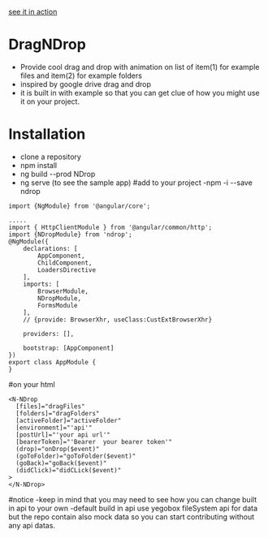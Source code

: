 [see it in action ](https://drive.google.com/file/d/1ZSIZOevWuzOFyJ0ngSuAr5lJ-oGtaulC/view)
# DragNDrop
- Provide cool drag and drop with animation on list of item(1) for example files and item(2) for example folders
- inspired by google drive drag and drop
- it is built in with example so that you can get clue of how you might use it on your project.
# Installation
- clone a repository
- npm install
- ng build --prod NDrop
- ng serve (to see the sample app)
#add to your project
-npm -i --save ndrop
```import {BrowserModule} from '@angular/platform-browser';
import {NgModule} from '@angular/core';

.....
import { HttpClientModule } from '@angular/common/http';
import {NDropModule} from 'ndrop';
@NgModule({
    declarations: [
        AppComponent,
        ChildComponent,
        LoadersDirective
    ],
    imports: [
        BrowserModule,
        NDropModule,
        FormsModule
    ],
    // {provide: BrowserXhr, useClass:CustExtBrowserXhr}
    
    providers: [],

    bootstrap: [AppComponent]
})
export class AppModule {
}
```
#on your html
```
<N-NDrop
  [files]="dragFiles"
  [folders]="dragFolders"
  [activeFolder]="activeFolder"
  [environment]="'api'"
  [postUrl]="'your api url'"
  [bearerToken]="'Bearer  your bearer token'"
  (drop)="onDrop($event)"
  (goToFolder)="goToFolder($event)"
  (goBack)="goBack($event)"
  (didClick)="didCLick($event)"
>
</N-NDrop> 
```
#notice
-keep in mind that you may need to see how you can change built in api to your own
-default build in api use yegobox fileSystem api for data but the repo contain also mock data so you can start contributing without any api datas.